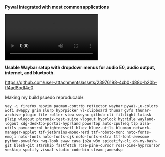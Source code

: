 **Pywal integrated with most common applications**

 <video loop src="[movie.mp4](https://github.com/user-attachments/assets/f5b6ba24-4327-4e10-83cd-13a8c67d4401)">  video </video> 




**Usable Waybar setup with dropdown menus for audio EQ, audio output, internet, and bluetooth.**



https://github.com/user-attachments/assets/23976198-4db0-488c-b20b-ff4ad8bdf4e0





Making my build psuedo reproducable:

```
yay -S firefox neovim pacman-contrib reflector waybar pywal-16-colors wofi swappy grim slurp hyprpicker wl-clipboard thunar gvfs thunar-archive-plugin file-roller stow swaync github-cli filelight lxtask p7zip wlogout phoronix-test-suite wlogout hyprlock hypridle wayland-logout xdg-desktop-portal-hyprland powertop auto-cpufreq tlp alsa-utils pavucontrol brightnessctl bluez bluez-utils blueman network-manager-applet ttf-jetbrains-mono-nerd ttf-roboto-mono noto-fonts-emoji noto-fonts noto-fonts-cjk noto-fonts-extra ttf-font-awesome python-pywalfox nwg-look swww cava jp2a w3m spicetify-cli oh-my-bash-git blesh-git starship fastfetch rose-pine-cursor rose-pine-hyprcursor vesktop spotify visual-studio-code-bin steam jamesdsp
```
